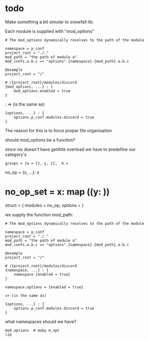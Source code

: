 # todo
Make something a bit simular to snowfall lib.
    
Each module is supplied with "mod_options"
    
    # The mod_options dynamically resolves to the path of the module

    namespace = p_conf
    project_root = "./."
    mod_path = "the path of module a"  
    mod_confs.a.b.c => "options".{namespace}.{mod_path}.a.b.c
    
    @example
    project_root = "/"

    # /{project_root}/modules/discord
    {mod_options, ...} : {
        mod_options.enabled = true
    }
:
    => (is the same as)

    {options, ...} : {
        options.p_conf.modules.discord = true
    }

The reason for this is to force proper file organisation


should mod_options be a function?


since nix doesn't have getAtte overload we have to predefine our category's


    groups = {a = [z, y, z],  b = 


no_op = {x, ...}: x
# no_op_set = x: map ((y: ))
struct =  {
    modules = no_op;
    options = 
}

we supply the function mod_path: 
    
    # The mod_options dynamically resolves to the path of the module

    namespace = p_conf
    project_root = "./."
    mod_path = "the path of module a"  
    mod_confs.a.b.c => "options".{namespace}.{mod_path}.a.b.c
    
    @example
    project_root = "/"

    # /{project_root}/modules/discord
    {namespace, ...} : {
        namespace {enabled = true}
    }

    namespace.options = {enabled = true}

    => (is the same as)

    {options, ...} : {
        options.p_conf.modules.discord = true
    }

what namespaces should we have?
    
    
    mod_options  # maby m_opt
    lib


    

